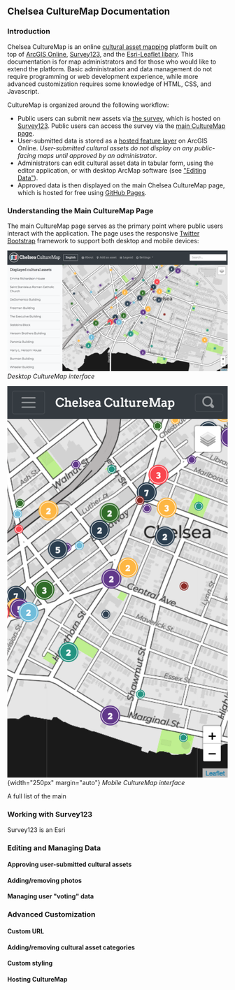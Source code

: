 <link href="https://fonts.googleapis.com/icon?family=Material+Icons"
      rel="stylesheet">

<style>
h1 {
  display:none
}
</style>


## Chelsea CultureMap Documentation

### Introduction

Chelsea CultureMap is an online [cultural asset mapping](http://www.artscapediy.org/Creative-Placemaking-Toolbox/Who-Are-My-Stakeholders-and-How-Do-I-Engage-Them/An-Introduction-to-Cultural-Asset-Mapping.aspx) platform built on top of [ArcGIS Online](https://www.arcgis.com/home/index.html), [Survey123](https://survey123.arcgis.com/), and the [Esri-Leaflet libary](https://esri.github.io/esri-leaflet/). This documentation is for map administrators and for those who would like to extend the platform. Basic administration and data management do not require programming or web development experience, while more advanced customization requires some knowledge of HTML, CSS, and Javascript.

CultureMap is organized around the following workflow:

- Public users can submit new assets via [the survey](https://arcg.is/0XGP9S), which is hosted on [Survey123](https://survey123.arcgis.com/). Public users can access the survey via the [main CultureMap page](https://tohorner.github.io/CultureMap/dist/).
- User-submitted data is stored as a [hosted feature layer](http://doc.arcgis.com/en/arcgis-online/manage-data/hosted-web-layers.htm) on ArcGIS Online. *User-submitted cultural assets do not display on any public-facing maps until approved by an administrator*.
- Administrators can edit cultural asset data in tabular form, using the editor application, or with desktop ArcMap software (see ["Editing Data"](https://tohorner.github.io/CultureMap/docs/#editing-data)).
- Approved data is then displayed on the main Chelsea CultureMap page, which is hosted for free using [GitHub Pages](https://pages.github.com/).

### Understanding the Main CultureMap Page

The main CultureMap page serves as the primary point where public users interact with the application. The page uses the responsive [Twitter Bootstrap]() framework to support both desktop and mobile devices:

![](assets/markdown-img-paste-20180708124916139.png)
*Desktop CultureMap interface*

![](assets/markdown-img-paste-20180708125023359.png){width="250px" margin="auto"}
*Mobile CultureMap interface*

A full list of the main


### Working with Survey123

Survey123 is an Esri

### Editing and Managing Data

#### Approving user-submitted cultural assets

#### Adding/removing photos

#### Managing user "voting" data

### Advanced Customization

#### Custom URL

#### Adding/removing cultural asset categories

#### Custom styling

#### Hosting CultureMap
